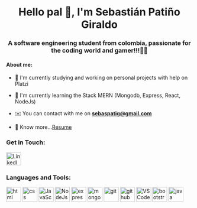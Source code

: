 <h1 align="center">Hello pal 👋, I'm Sebastián Patiño Giraldo</h1>
<h3 align="center">A software engineering student from colombia, passionate for the coding world and gamer!!!👨‍💻</h3>

<h4>About me: </h4>

- 📖 I'm currently studying and working on personal projects with help on Platzi

- 🚀 I'm currently learning the Stack MERN (Mongodb, Express, React, NodeJs)

- ✉️ You can contact with me on **sebaspatig@gmail.com**

- 📑 Know more...<a href="https://1drv.ms/b/s!AutIJQnetYuhpMUUc2t1YIexxQXkcg" target="_blank">Resume</a>

<h3 align="left">Get in Touch:</h3>
<p align="left">
<a href="https://www.linkedin.com/in/sebaspatig/" target="_blank"><img align="center" src="https://raw.githubusercontent.com/rahuldkjain/github-profile-readme-generator/master/src/images/icons/Social/linked-in-alt.svg" alt="LinkedIn Logo" height="35" width="40" /></a>
</p>

<h3 align="left">Languages and Tools:</h3>
<p align="left">
<img src="https://cdn.jsdelivr.net/gh/devicons/devicon/icons/html5/html5-original-wordmark.svg" alt="html" width="40" height="40"  />
<img src="https://cdn.jsdelivr.net/gh/devicons/devicon/icons/css3/css3-original-wordmark.svg"
alt="css" width="40" height="40" />
<img src="https://cdn.jsdelivr.net/gh/devicons/devicon/icons/javascript/javascript-original.svg" alt="JavaScript" width="40" height="40"  />
<img src="https://cdn.jsdelivr.net/gh/devicons/devicon/icons/nodejs/nodejs-original.svg" alt="NodeJs" width="40" height="40"  />
<img src="https://cdn.jsdelivr.net/gh/devicons/devicon/icons/express/express-original-wordmark.svg" alt="express" width="40" height="40" style="background:white;" fill="white"/>
<img src="https://cdn.jsdelivr.net/gh/devicons/devicon/icons/mongodb/mongodb-plain-wordmark.svg" alt="mongoDB" width="40" height="40" />
<img src="https://cdn.jsdelivr.net/gh/devicons/devicon/icons/git/git-plain-wordmark.svg"
alt="git" width="40" height="40" />
<img src="https://cdn.jsdelivr.net/gh/devicons/devicon/icons/github/github-original.svg" alt="github" width="40" height="40" style="background:white;" fill="white"/>
<img src="https://cdn.jsdelivr.net/gh/devicons/devicon/icons/vscode/vscode-original.svg" alt="VSCode" width="40" height="40" />
<img src="https://cdn.jsdelivr.net/gh/devicons/devicon/icons/bootstrap/bootstrap-plain-wordmark.svg"
alt="bootstrap" width="40" height="40" />
<img src="https://cdn.jsdelivr.net/gh/devicons/devicon/icons/java/java-original-wordmark.svg" alt="java" width="40" height="40"  />
